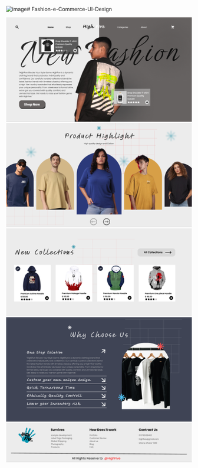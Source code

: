 ![image](https://github.com/ScorpionN69/Fashion-e-Commerce-UI-Design/assets/104355950/93baf592-89e2-405c-b5ed-5a152261d777)# Fashion-e-Commerce-UI-Design

<img src="https://github.com/ScorpionN69/Fashion-e-Commerce-UI-Design/blob/main/output/h1.png?raw=true">
<img src="https://github.com/ScorpionN69/Fashion-e-Commerce-UI-Design/blob/main/output/h2.png?raw=true">
<img src="https://github.com/ScorpionN69/Fashion-e-Commerce-UI-Design/blob/main/output/h3.png?raw=true">
<img src="https://github.com/ScorpionN69/Fashion-e-Commerce-UI-Design/blob/main/output/h4.png?raw=true">
<img src="https://github.com/ScorpionN69/Fashion-e-Commerce-UI-Design/blob/main/output/h5.png?raw=true">
